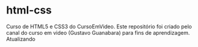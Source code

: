 # html-css
 Curso de HTML5 e CSS3 do CursoEmVideo.
 Este repositório foi criado pelo canal do curso em video (Gustavo Guanabara) para fins de aprendizagem.
 Atualizando